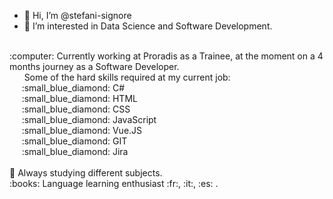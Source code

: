 - 👋 Hi, I’m @stefani-signore
- 👀 I’m interested in Data Science and Software Development.
<br>
:computer: Currently working at Proradis as a Trainee, at the moment on a 4 months journey as a Software Developer.
<br/ >&nbsp;&nbsp;&nbsp;&nbsp;&nbsp; Some of the hard skills required at my current job:
<br/ >&nbsp;&nbsp;&nbsp;&nbsp; :small_blue_diamond: C#
<br/ >&nbsp;&nbsp;&nbsp;&nbsp; :small_blue_diamond: HTML
<br/ >&nbsp;&nbsp;&nbsp;&nbsp; :small_blue_diamond: CSS
<br/ >&nbsp;&nbsp;&nbsp;&nbsp; :small_blue_diamond: JavaScript
<br/ >&nbsp;&nbsp;&nbsp;&nbsp; :small_blue_diamond: Vue.JS
<br/ >&nbsp;&nbsp;&nbsp;&nbsp; :small_blue_diamond: GIT
<br/ >&nbsp;&nbsp;&nbsp;&nbsp; :small_blue_diamond: Jira
<br>
<br>
🌱 Always studying different subjects.
<br>
:books: Language learning enthusiast :fr:, :it:, :es: .
<!---
- 🌱 I’m currently learning ...
- 💞️ I’m looking to collaborate on ...
- 📫 How to reach me ...
--->

<!---
stefani-signore/stefani-signore is a ✨ special ✨ repository because its `README.md` (this file) appears on your GitHub profile.
You can click the Preview link to take a look at your changes.
--->
